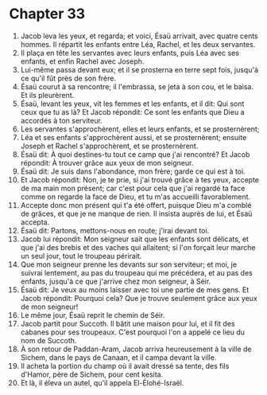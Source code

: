 # Chapter 33

1. Jacob leva les yeux, et regarda; et voici, Ésaü arrivait, avec quatre cents hommes. Il répartit les enfants entre Léa, Rachel, et les deux servantes.
2. Il plaça en tête les servantes avec leurs enfants, puis Léa avec ses enfants, et enfin Rachel avec Joseph.
3. Lui-même passa devant eux; et il se prosterna en terre sept fois, jusqu'à ce qu'il fût près de son frère.
4. Ésaü courut à sa rencontre; il l'embrassa, se jeta à son cou, et le baisa. Et ils pleurèrent.
5. Ésaü, levant les yeux, vit les femmes et les enfants, et il dit: Qui sont ceux que tu as là? Et Jacob répondit: Ce sont les enfants que Dieu a accordés à ton serviteur.
6. Les servantes s'approchèrent, elles et leurs enfants, et se prosternèrent;
7. Léa et ses enfants s'approchèrent aussi, et se prosternèrent; ensuite Joseph et Rachel s'approchèrent, et se prosternèrent.
8. Ésaü dit: À quoi destines-tu tout ce camp que j'ai rencontré? Et Jacob répondit: À trouver grâce aux yeux de mon seigneur.
9. Ésaü dit: Je suis dans l'abondance, mon frère; garde ce qui est à toi.
10. Et Jacob répondit: Non, je te prie, si j'ai trouvé grâce à tes yeux, accepte de ma main mon présent; car c'est pour cela que j'ai regardé ta face comme on regarde la face de Dieu, et tu m'as accueilli favorablement.
11. Accepte donc mon présent qui t'a été offert, puisque Dieu m'a comblé de grâces, et que je ne manque de rien. Il insista auprès de lui, et Ésaü accepta.
12. Ésaü dit: Partons, mettons-nous en route; j'irai devant toi.
13. Jacob lui répondit: Mon seigneur sait que les enfants sont délicats, et que j'ai des brebis et des vaches qui allaitent; si l'on forçait leur marche un seul jour, tout le troupeau périrait.
14. Que mon seigneur prenne les devants sur son serviteur; et moi, je suivrai lentement, au pas du troupeau qui me précédera, et au pas des enfants, jusqu'à ce que j'arrive chez mon seigneur, à Séir.
15. Ésaü dit: Je veux au moins laisser avec toi une partie de mes gens. Et Jacob répondit: Pourquoi cela? Que je trouve seulement grâce aux yeux de mon seigneur!
16. Le même jour, Ésaü reprit le chemin de Séir.
17. Jacob partit pour Succoth. Il bâtit une maison pour lui, et il fit des cabanes pour ses troupeaux. C'est pourquoi l'on a appelé ce lieu du nom de Succoth.
18. À son retour de Paddan-Aram, Jacob arriva heureusement à la ville de Sichem, dans le pays de Canaan, et il campa devant la ville.
19. Il acheta la portion du champ où il avait dressé sa tente, des fils d'Hamor, père de Sichem, pour cent kesita.
20. Et là, il éleva un autel, qu'il appela El-Élohé-Israël.

